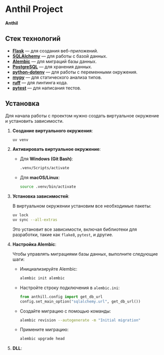 # Anthil Project

**Anthil**

## Стек технологий

- **[Flask](https://flask.palletsprojects.com/)** — для создания веб-приложений.
- **[SQLAlchemy](https://www.sqlalchemy.org/)** — для работы с базой данных.
- **[Alembic](https://alembic.sqlalchemy.org/)** — для миграций базы данных.
- **[PostgreSQL](https://www.postgresql.org/)** — для хранения данных.
- **[python-dotenv](https://pypi.org/project/python-dotenv/)** — для работы с переменными окружения.
- **[mypy](http://mypy-lang.org/)** — для статического анализа типов.
- **[ruff](https://github.com/charliermarsh/ruff)** — для линтинга кода.
- **[pytest](https://pytest.org/)** — для написания тестов.

## Установка

Для начала работы с проектом нужно создать виртуальное окружение и установить зависимости.

1. **Создание виртуального окружения**:

    ```bash
    uv venv
    ```

2. **Активировать виртуальное окружение**:

    - Для **Windows (Git Bash)**:
      ```bash
      .venv/Scripts/activate
      ```

    - Для **macOS/Linux**:
      ```bash
      source .venv/bin/activate
      ```

3. **Установка зависимостей**:

    В виртуальном окружении установим все необходимые пакеты:

    ```bash
    uv lock
    uv sync --all-extras
    ```

    Это установит все зависимости, включая библиотеки для разработки, такие как `flake8`, `pytest`, и другие.

4. **Настройка Alembic**:

    Чтобы управлять миграциями базы данных, выполните следующие шаги:

    - Инициализируйте Alembic:

      ```bash
      alembic init alembic
      ```

    - Настройте строку подключения в `alembic.ini`:

       ```python
       from anthill.config import get_db_url
       config.set_main_option("sqlalchemy.url", get_db_url())
       ```

    - Создайте миграцию с помощью команды:

      ```bash
      alembic revision --autogenerate -m "Initial migration"
      ```

    - Примените миграцию:

      ```bash
      alembic upgrade head
      ```

4. **DLL**:
